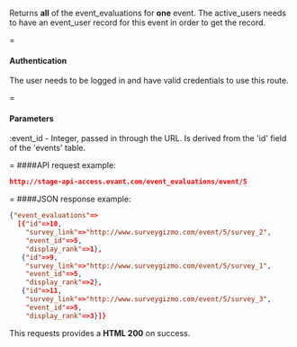 <!-- --- title: GET /event_evaluations/event/:event_id -->

Returns **all** of the event_evaluations for **one** event. The active_users needs to have an event_user record for this event in order to get the record.

=
#### Authentication

The user needs to be logged in and have valid credentials to use this route.

=
#### Parameters

:event_id - Integer, passed in through the URL. Is derived from the 'id' field of the 'events' table.

=
####API request example:
```json
http://stage-api-access.evant.com/event_evaluations/event/5
```

=
####JSON response example:

```json
{"event_evaluations"=>
  [{"id"=>10,
    "survey_link"=>"http://www.surveygizmo.com/event/5/survey_2",
    "event_id"=>5,
    "display_rank"=>1},
   {"id"=>9,
    "survey_link"=>"http://www.surveygizmo.com/event/5/survey_1",
    "event_id"=>5,
    "display_rank"=>2},
   {"id"=>11,
    "survey_link"=>"http://www.surveygizmo.com/event/5/survey_3",
    "event_id"=>5,
    "display_rank"=>3}]}
```

This requests provides a <strong>HTML 200</strong> on success.